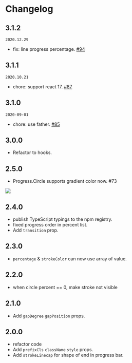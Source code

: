 # Changelog

## 3.1.2

`2020.12.29`

- fix: line progress percentage. [#94](https://github.com/react-component/progress/pull/94)

## 3.1.1

`2020.10.21`

- chore: support react 17. [#87](https://github.com/react-component/progress/pull/87)

## 3.1.0

`2020-09-01`

- chore: use father. [#85](https://github.com/react-component/progress/pull/85)

## 3.0.0

- Refactor to hooks.

## 2.5.0

- Progress.Circle supports gradient color now. #73

![](https://user-images.githubusercontent.com/8358236/60152506-576be480-9813-11e9-9d0e-451060dfdcb9.png)

## 2.4.0

- publish TypeScript typings to the npm registry.
- fixed progress order in percent list.
- Add `transition` prop.

## 2.3.0

- `percentage` & `strokeColor` can now use array of value.

## 2.2.0
- when circle percent == 0, make stroke not visible

## 2.1.0
- Add `gapDegree` `gapPosition` props.

## 2.0.0

- refactor code
- Add `prefixCls` `className` `style` props.
- Add `strokeLinecap` for shape of end in progress bar.
